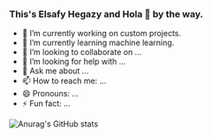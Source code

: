 ### This's Elsafy Hegazy and Hola 👋 by the way.

- 🔭 I’m currently working on custom projects.
- 🌱 I’m currently learning machine learning.
- 👯 I’m looking to collaborate on ...
- 🤔 I’m looking for help with ...
- 💬 Ask me about ...
- 📫 How to reach me: ...
- 😄 Pronouns: ...
- ⚡ Fun fact: ...

![Anurag's GitHub stats](https://github-readme-stats.vercel.app/api?username=elsafydecoder&show_icons=true&theme=vue-dark&border_radius=30)
